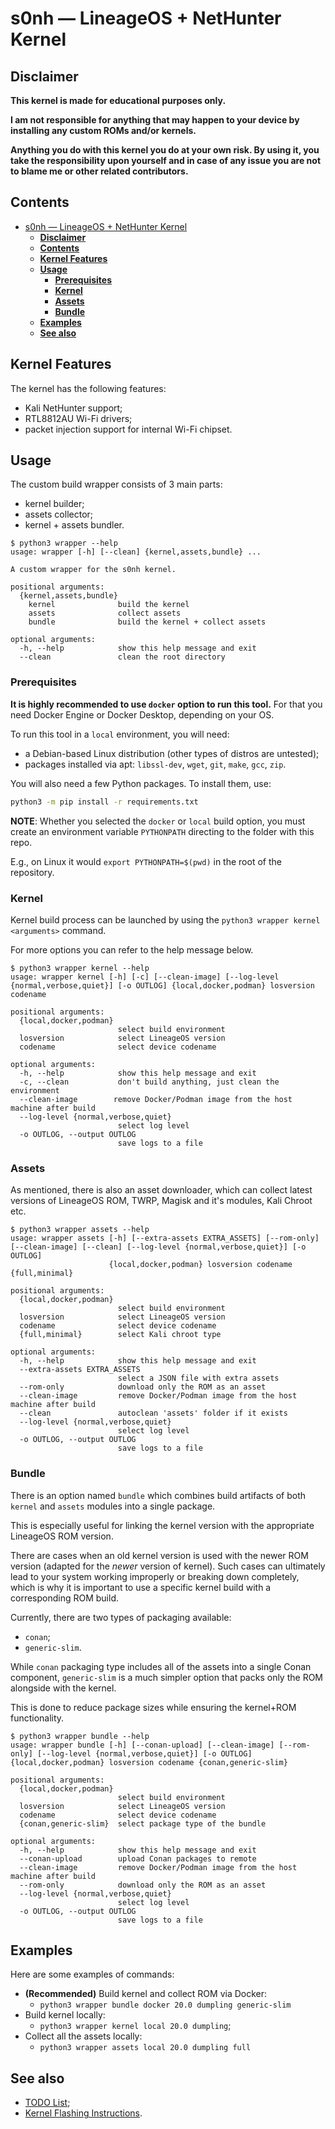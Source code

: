 # s0nh — LineageOS + NetHunter Kernel

## **Disclaimer**

**This kernel is made for educational purposes only.**

**I am not responsible for anything that may happen to your device by installing any custom ROMs and/or kernels.**

**Anything you do with this kernel you do at your own risk. By using it, you take the responsibility upon yourself and in case of any issue you are not to blame me or other related contributors.**

## **Contents**

- [s0nh — LineageOS + NetHunter Kernel](#s0nh--lineageos--nethunter-kernel)
  - [**Disclaimer**](#disclaimer)
  - [**Contents**](#contents)
  - [**Kernel Features**](#kernel-features)
  - [**Usage**](#usage)
    - [**Prerequisites**](#prerequisites)
    - [**Kernel**](#kernel)
    - [**Assets**](#assets)
    - [**Bundle**](#bundle)
  - [**Examples**](#examples)
  - [**See also**](#see-also)

## **Kernel Features**

The kernel has the following features:

- Kali NetHunter support;
- RTL8812AU Wi-Fi drivers;
- packet injection support for internal Wi-Fi chipset.

## **Usage**

The custom build wrapper consists of 3 main parts:

- kernel builder;
- assets collector;
- kernel + assets bundler.

```help
$ python3 wrapper --help
usage: wrapper [-h] [--clean] {kernel,assets,bundle} ...

A custom wrapper for the s0nh kernel.

positional arguments:
  {kernel,assets,bundle}
    kernel              build the kernel
    assets              collect assets
    bundle              build the kernel + collect assets

optional arguments:
  -h, --help            show this help message and exit
  --clean               clean the root directory
```

### **Prerequisites**

**It is highly recommended to use `docker` option to run this tool.** For that you need Docker Engine or Docker Desktop, depending on your OS.

To run this tool in a `local` environment, you will need:

- a Debian-based Linux distribution (other types of distros are untested);
- packages installed via apt: `libssl-dev`, `wget`, `git`, `make`, `gcc`, `zip`.

You will also need a few Python packages. To install them, use:

```sh
python3 -m pip install -r requirements.txt
```

**NOTE**: Whether you selected the `docker` or `local` build option, you must create an environment variable `PYTHONPATH` directing to the folder with this repo.

E.g., on Linux it would `export PYTHONPATH=$(pwd)` in the root of the repository.

### **Kernel**

Kernel build process can be launched by using the `python3 wrapper kernel <arguments>` command.

For more options you can refer to the help message below.

```help
$ python3 wrapper kernel --help
usage: wrapper kernel [-h] [-c] [--clean-image] [--log-level {normal,verbose,quiet}] [-o OUTLOG] {local,docker,podman} losversion codename

positional arguments:
  {local,docker,podman}
                        select build environment
  losversion            select LineageOS version
  codename              select device codename

optional arguments:
  -h, --help            show this help message and exit
  -c, --clean           don't build anything, just clean the environment
  --clean-image        remove Docker/Podman image from the host machine after build
  --log-level {normal,verbose,quiet}
                        select log level
  -o OUTLOG, --output OUTLOG
                        save logs to a file
```

### **Assets**

As mentioned, there is also an asset downloader, which can collect latest versions of LineageOS ROM, TWRP, Magisk and it's modules, Kali Chroot etc.

```help
$ python3 wrapper assets --help
usage: wrapper assets [-h] [--extra-assets EXTRA_ASSETS] [--rom-only] [--clean-image] [--clean] [--log-level {normal,verbose,quiet}] [-o OUTLOG]
                      {local,docker,podman} losversion codename {full,minimal}

positional arguments:
  {local,docker,podman}
                        select build environment
  losversion            select LineageOS version
  codename              select device codename
  {full,minimal}        select Kali chroot type

optional arguments:
  -h, --help            show this help message and exit
  --extra-assets EXTRA_ASSETS
                        select a JSON file with extra assets
  --rom-only            download only the ROM as an asset
  --clean-image         remove Docker/Podman image from the host machine after build
  --clean               autoclean 'assets' folder if it exists
  --log-level {normal,verbose,quiet}
                        select log level
  -o OUTLOG, --output OUTLOG
                        save logs to a file
```

### **Bundle**

There is an option named `bundle` which combines build artifacts of both `kernel` and `assets` modules into a single package.

This is especially useful for linking the kernel version with the appropriate LineageOS ROM version.

There are cases when an old kernel version is used with the newer ROM version (adapted for the *newer* version of kernel). Such cases can ultimately lead to your system working improperly or breaking down completely, which is why it is important to use a specific kernel build with a corresponding ROM build.

Currently, there are two types of packaging available:

- `conan`;
- `generic-slim`.

While `conan` packaging type includes all of the assets into a single Conan component, `generic-slim` is a much simpler option that packs only the ROM alongside with the kernel.

This is done to reduce package sizes while ensuring the kernel+ROM functionality.

```help
$ python3 wrapper bundle --help
usage: wrapper bundle [-h] [--conan-upload] [--clean-image] [--rom-only] [--log-level {normal,verbose,quiet}] [-o OUTLOG] {local,docker,podman} losversion codename {conan,generic-slim}

positional arguments:
  {local,docker,podman}
                        select build environment
  losversion            select LineageOS version
  codename              select device codename
  {conan,generic-slim}  select package type of the bundle

optional arguments:
  -h, --help            show this help message and exit
  --conan-upload        upload Conan packages to remote
  --clean-image         remove Docker/Podman image from the host machine after build
  --rom-only            download only the ROM as an asset
  --log-level {normal,verbose,quiet}
                        select log level
  -o OUTLOG, --output OUTLOG
                        save logs to a file
```

## **Examples**

Here are some examples of commands:

- **(Recommended)** Build kernel and collect ROM via Docker:
  - `python3 wrapper bundle docker 20.0 dumpling generic-slim`
- Build kernel locally:
  - `python3 wrapper kernel local 20.0 dumpling`;
- Collect all the assets locally:
  - `python3 wrapper assets local 20.0 dumpling full`

## **See also**

- [TODO List](docs/TODO.md);
- [Kernel Flashing Instructions](docs/FLASHING.md).
